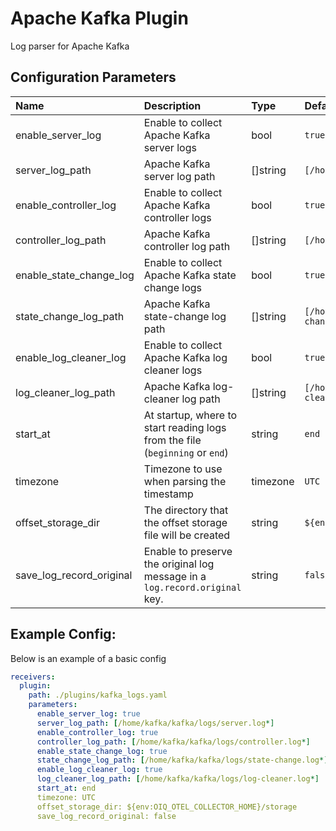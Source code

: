 # Apache Kafka Plugin

Log parser for Apache Kafka

## Configuration Parameters

| Name                     | Description                                                                  | Type     | Default                                      | Required | Values             |
| :----------------------- | :--------------------------------------------------------------------------- | :------- | :------------------------------------------- | :------- | :----------------- |
| enable_server_log        | Enable to collect Apache Kafka server logs                                   | bool     | `true`                                       | false    |                    |
| server_log_path          | Apache Kafka server log path                                                 | []string | `[/home/kafka/kafka/logs/server.log*]`       | false    |                    |
| enable_controller_log    | Enable to collect Apache Kafka controller logs                               | bool     | `true`                                       | false    |                    |
| controller_log_path      | Apache Kafka controller log path                                             | []string | `[/home/kafka/kafka/logs/controller.log*]`   | false    |                    |
| enable_state_change_log  | Enable to collect Apache Kafka state change logs                             | bool     | `true`                                       | false    |                    |
| state_change_log_path    | Apache Kafka state-change log path                                           | []string | `[/home/kafka/kafka/logs/state-change.log*]` | false    |                    |
| enable_log_cleaner_log   | Enable to collect Apache Kafka log cleaner logs                              | bool     | `true`                                       | false    |                    |
| log_cleaner_log_path     | Apache Kafka log-cleaner log path                                            | []string | `[/home/kafka/kafka/logs/log-cleaner.log*]`  | false    |                    |
| start_at                 | At startup, where to start reading logs from the file (`beginning` or `end`) | string   | `end`                                        | false    | `beginning`, `end` |
| timezone                 | Timezone to use when parsing the timestamp                                   | timezone | `UTC`                                        | false    |                    |
| offset_storage_dir       | The directory that the offset storage file will be created                   | string   | `${env:OIQ_OTEL_COLLECTOR_HOME}/storage`     | false    |                    |
| save_log_record_original | Enable to preserve the original log message in a `log.record.original` key.  | string   | `false`                                      | false    |                    |

## Example Config:

Below is an example of a basic config

```yaml
receivers:
  plugin:
    path: ./plugins/kafka_logs.yaml
    parameters:
      enable_server_log: true
      server_log_path: [/home/kafka/kafka/logs/server.log*]
      enable_controller_log: true
      controller_log_path: [/home/kafka/kafka/logs/controller.log*]
      enable_state_change_log: true
      state_change_log_path: [/home/kafka/kafka/logs/state-change.log*]
      enable_log_cleaner_log: true
      log_cleaner_log_path: [/home/kafka/kafka/logs/log-cleaner.log*]
      start_at: end
      timezone: UTC
      offset_storage_dir: ${env:OIQ_OTEL_COLLECTOR_HOME}/storage
      save_log_record_original: false
```
